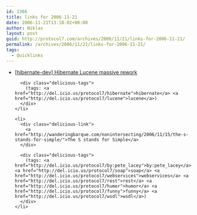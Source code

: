 ```yaml
---
id: 1366
title: links for 2006-11-21
date: 2006-11-21T13:18:02+00:00
author: Niklas
layout: post
guid: http://protocol7.com/archives/2006/11/21/links-for-2006-11-21/
permalink: /archives/2006/11/21/links-for-2006-11-21/
tags:
  - Quicklinks
---
```

<div class='microid-ccded33970eab52dc757fb1694e40a67b897eacc'>
  <ul class="delicious">
    <li>
      <div class="delicious-link">
        <a href="http://lists.jboss.org/pipermail/hibernate-dev/2006-November/000672.html">[hibernate-dev] Hibernate Lucene massive rework</a>
      </div>
      
      <div class="delicious-tags">
        (tags: <a href="http://del.icio.us/protocol7/hibernate">hibernate</a> <a href="http://del.icio.us/protocol7/lucene">lucene</a>)
      </div>
    </li>
    
    <li>
      <div class="delicious-link">
        <a href="http://wanderingbarque.com/nonintersecting/2006/11/15/the-s-stands-for-simple/">The S stands for Simple</a>
      </div>
      
      <div class="delicious-tags">
        (tags: <a href="http://del.icio.us/protocol7/by:pete_lacey">by:pete_lacey</a> <a href="http://del.icio.us/protocol7/soap">soap</a> <a href="http://del.icio.us/protocol7/webservices">webservices</a> <a href="http://del.icio.us/protocol7/rest">rest</a> <a href="http://del.icio.us/protocol7/humor">humor</a> <a href="http://del.icio.us/protocol7/funny">funny</a> <a href="http://del.icio.us/protocol7/wsdl">wsdl</a>)
      </div>
    </li>
  </ul>
</div>